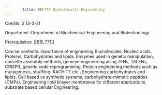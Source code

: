 ```yaml
---
        title: BBL774 Biomolecular Engineering
---
```

Credits: 3 (3-0-2)

Department: Department of Biochemical Engineering and Biotechnology

Prerequisites: [[BBL771]]

Course contents: Importance of engineering Biomolecules: Nucleic acids, Proteins, Carbohydrates and lipids. Enzymes used in genetic manipulation, cassette assembly methods, genome engineering using ZFNs, TALENs, CRISPR, genetic code reprogramming, Protein engineering methods such as mutagenesis, shuffling, RACHITT etc., Engineering carbohydrates and lipids, Cell based vs synthetic systems, carbohydrate-mimetic peptides (CMPs), Engineering lipid bilayer membranes for different applications, substrate based cellular Engineering.